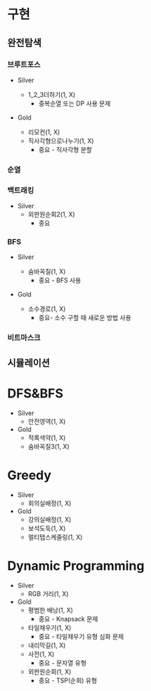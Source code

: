 # 구현
## 완전탐색

### 브루트포스
- Silver
  - 1_2_3더하기(1, X)
    - 중복순열 또는 DP 사용 문제
  
- Gold
  - 리모컨(1, X)
  - 직사각형으로나누기(1, X)
    - 중요 - 직사각형 분할

### 순열

### 백트래킹
- Silver
  - 외판원순회2(1, X)
    - 중요
### BFS
- Silver
  - 숨바꼭질(1, X)
    - 중요 - BFS 사용

- Gold
  - 소수경로(1, X)
    - 중요- 소수 구할 때 새로운 방법 사용

### 비트마스크

## 시뮬레이션
  

# DFS&BFS
- Silver
  - 안전영역(1, X)
- Gold
  - 적록색약(1, X) 
  - 숨바꼭질3(1, X)

# Greedy
- Silver
  - 회의실배정(1, X)
- Gold
  - 강의실배정(1, X)
  - 보석도둑(1, X)
  - 멀티탭스케줄링(1, X)

# Dynamic Programming
- Silver
  - RGB 거리(1, X)
- Gold
  - 평범한 배낭(1, X)
    - 중요 - Knapsack 문제  
  - 타일채우기(1, X)
    - 중요 - 타일채우기 유형 심화 문제
  - 내리막길(1, X)
  - 사전(1, X)
    - 중요 - 문자열 유형
  - 외판원순회(1, X)
    - 중요 - TSP(순회) 유형
